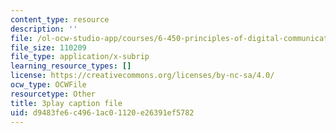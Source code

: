 ```yaml
---
content_type: resource
description: ''
file: /ol-ocw-studio-app/courses/6-450-principles-of-digital-communications-i-fall-2006/d9483fe6c4961ac01120e26391ef5782_kJR59TZz1CI.srt
file_size: 110209
file_type: application/x-subrip
learning_resource_types: []
license: https://creativecommons.org/licenses/by-nc-sa/4.0/
ocw_type: OCWFile
resourcetype: Other
title: 3play caption file
uid: d9483fe6-c496-1ac0-1120-e26391ef5782
---
```

